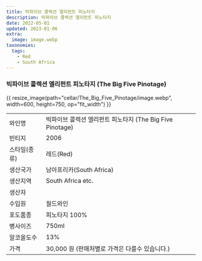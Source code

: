 ```yaml
---
title: 빅파이브 콜렉션 엘리펀트 피노타지
description: 빅파이브 콜렉션 엘리펀트 피노타지
date: 2022-05-01
updated: 2023-01-06
extra:
  image: image.webp
taxonomies:
  tags:
    - Red
    - South Africa
---
```


### 빅파이브 콜렉션 엘리펀트 피노타지 (The Big Five Pinotage)

<!-- more -->

{{ resize_image(path="cellar/The_Big_Five_Pinotage/image.webp", width=600, height=750, op="fit_width") }}

|           |                                                    |  
| --------- | -------------------------------------------------- |
| 와인명      |  빅파이브 콜렉션 엘리펀트 피노타지 (The Big Five Pinotage) |
| 빈티지      |  2006 |
| 스타일(종류) | 레드(Red) | 
| 생산국가     |  남아프리카(South Africa) |
| 생산지역     |  South Africa etc. |
| 생산자      |    |
| 수입원      |   월드와인 |
| 포도품종    |  피노타지 100% |
| 병사이즈    |  750ml |
| 알코올도수   |   13% |
| 가격       |  30,000 원 (판매처별로 가격은 다를수 있습니다.) |